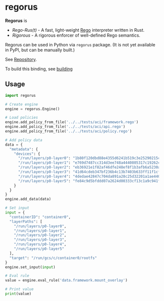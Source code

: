 # regorus

**Regorus** is

  - *Rego*-*Rus(t)*  - A fast, light-weight [Rego](https://www.openpolicyagent.org/docs/latest/policy-language/)
   interpreter written in Rust.
  - *Rigorous* - A rigorous enforcer of well-defined Rego semantics.

Regorus can be used in Python via `regorus` package. (It is not yet available in PyPI, but can be manually built.)

See [Repository](https://github.com/microsoft/regorus).

To build this binding, see [building](https://github.com/microsoft/regorus/blob/main/bindings/python/building.md)

## Usage
```Python
import regorus

# Create engine
engine = regorus.Engine()

# Load policies
engine.add_policy_from_file('../../tests/aci/framework.rego')
engine.add_policy_from_file('../../tests/aci/api.rego')
engine.add_policy_from_file('../../tests/aci/policy.rego')

# Add policy data
data = {
  "metadata": {
    "devices": {
      "/run/layers/p0-layer0": "1b80f120dbd88e4355d6241b519c3e25290215c469516b49dece9cf07175a766",
      "/run/layers/p0-layer1": "e769d7487cc314d3ee748a4440805317c19262c7acd2fdbdb0d47d2e4613a15c",
      "/run/layers/p0-layer2": "eb36921e1f82af46dfe248ef8f1b3afb6a5230a64181d960d10237a08cd73c79",
      "/run/layers/p0-layer3": "41d64cdeb347bf236b4c13b7403b633ff11f1cf94dbc7cf881a44d6da88c5156",
      "/run/layers/p0-layer4": "4dedae42847c704da891a28c25d32201a1ae440bce2aecccfa8e6f03b97a6a6c",
      "/run/layers/p0-layer5": "fe84c9d5bfddd07a2624d00333cf13c1a9c941f3a261f13ead44fc6a93bc0e7a"
    }
  }
}
engine.add_data(data)

# Set input
input = {
  "containerID": "container0",
  "layerPaths": [
    "/run/layers/p0-layer0",
    "/run/layers/p0-layer1",
    "/run/layers/p0-layer2",
    "/run/layers/p0-layer3",
    "/run/layers/p0-layer4",
    "/run/layers/p0-layer5"
  ],
  "target": "/run/gcs/c/container0/rootfs"
}
engine.set_input(input)

# Eval rule
value = engine.eval_rule('data.framework.mount_overlay')

# Print value
print(value)

```

